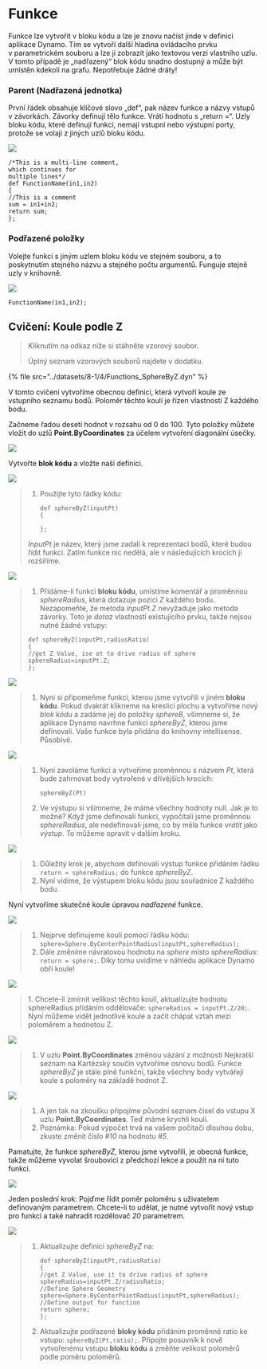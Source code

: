 # Funkce

Funkce lze vytvořit v bloku kódu a lze je znovu načíst jinde v definici aplikace Dynamo. Tím se vytvoří další hladina ovládacího prvku v parametrickém souboru a lze ji zobrazit jako textovou verzi vlastního uzlu. V tomto případě je „nadřazený“ blok kódu snadno dostupný a může být umístěn kdekoli na grafu. Nepotřebuje žádné dráty!

### Parent (Nadřazená jednotka)

První řádek obsahuje klíčové slovo „def“, pak název funkce a názvy vstupů v závorkách. Závorky definují tělo funkce. Vrátí hodnotu s „return =“. Uzly bloku kódu, které definují funkci, nemají vstupní nebo výstupní porty, protože se volají z jiných uzlů bloku kódu.

![](<../images/8-1/4/functions parent def.jpg>)

```
/*This is a multi-line comment,
which continues for
multiple lines*/
def FunctionName(in1,in2)
{
//This is a comment
sum = in1+in2;
return sum;
};
```

### Podřazené položky

Volejte funkci s jiným uzlem bloku kódu ve stejném souboru, a to poskytnutím stejného názvu a stejného počtu argumentů. Funguje stejně uzly v knihovně.

![](<../images/8-1/4/functions children call def.jpg>)

```
FunctionName(in1,in2);
```

## Cvičení: Koule podle Z

> Kliknutím na odkaz níže si stáhněte vzorový soubor.
>
> Úplný seznam vzorových souborů najdete v dodatku.

{% file src="../datasets/8-1/4/Functions_SphereByZ.dyn" %}

V tomto cvičení vytvoříme obecnou definici, která vytvoří koule ze vstupního seznamu bodů. Poloměr těchto koulí je řízen vlastností Z každého bodu.

Začneme řadou deseti hodnot v rozsahu od 0 do 100. Tyto položky můžete vložit do uzlů **Point.ByCoordinates** za účelem vytvoření diagonální úsečky.

![](<../images/8-1/4/functions - exercise - 01.jpg>)

Vytvořte **blok kódu** a vložte naši definici.

![](<../images/8-1/4/functions - exercise - 02.jpg>)

> 1. Použijte tyto řádky kódu:
>
>    ```
>    def sphereByZ(inputPt)
>    {
>    
>    };
>    ```
>
> _InputPt_ je název, který jsme zadali k reprezentaci bodů, které budou řídit funkci. Zatím funkce nic nedělá, ale v následujících krocích ji rozšíříme.

![](<../images/8-1/4/functions - exercise - 03.jpg>)

> 1. Přidáme-li funkci **bloku kódu**, umístíme komentář a proměnnou _sphereRadius_, která dotazuje pozici _Z_ každého bodu. Nezapomeňte, že metoda _inputPt.Z_ nevyžaduje jako metoda závorky. Toto je _dotaz_ vlastností existujícího prvku, takže nejsou nutné žádné vstupy:
>
> ```
> def sphereByZ(inputPt,radiusRatio)
> {
> //get Z Value, ise ot to drive radius of sphere
> sphereRadius=inputPt.Z;
> };
> ```

![](<../images/8-1/4/functions - exercise - 04.jpg>)

> 1. Nyní si připomeňme funkci, kterou jsme vytvořili v jiném **bloku kódu**. Pokud dvakrát klikneme na kreslicí plochu a vytvoříme nový _blok kódu_ a zadáme jej do položky _sphereB_, všimneme si, že aplikace Dynamo navrhne funkci _sphereByZ_, kterou jsme definovali. Vaše funkce byla přidána do knihovny intellisense. Působivé.

![](<../images/8-1/4/functions - exercise - 05.jpg>)

> 1. Nyní zavoláme funkci a vytvoříme proměnnou s názvem _Pt_, která bude zahrnovat body vytvořené v dřívějších krocích:
>
>    ```
>    sphereByZ(Pt)
>    ```
> 2. Ve výstupu si všimneme, že máme všechny hodnoty null. Jak je to možné? Když jsme definovali funkci, vypočítali jsme proměnnou _sphereRadius_, ale nedefinovali jsme, co by měla funkce _vrátit_ jako _výstup_. To můžeme opravit v dalším kroku.

![](<../images/8-1/4/functions - exercise - 06.jpg>)

> 1. Důležitý krok je, abychom definovali výstup funkce přidáním řádku `return = sphereRadius;` do funkce _sphereByZ_.
> 2. Nyní vidíme, že výstupem bloku kódu jsou souřadnice Z každého bodu.

Nyní vytvoříme skutečné koule úpravou _nadřazené_ funkce.

![](<../images/8-1/4/functions - exercise - 07.jpg>)

> 1. Nejprve definujeme kouli pomocí řádku kódu: `sphere=Sphere.ByCenterPointRadius(inputPt,sphereRadius);`
> 2. Dále změníme návratovou hodnotu na _sphere_ místo _sphereRadius_: `return = sphere;`. Díky tomu uvidíme v náhledu aplikace Dynamo obří koule!

![](<../images/8-1/4/functions - exercise - 08.jpg>)

> 1\. Chcete-li zmírnit velikost těchto koulí, aktualizujte hodnotu sphereRadius přidáním oddělovače: `sphereRadius = inputPt.Z/20;`. Nyní můžeme vidět jednotlivé koule a začít chápat vztah mezi poloměrem a hodnotou Z.

![](<../images/8-1/4/functions - exercise - 09.jpg>)

> 1. V uzlu **Point.ByCoordinates** změnou vázání z možnosti Nejkratší seznam na Kartézský součin vytvoříme osnovu bodů. Funkce _sphereByZ_ je stále plně funkční, takže všechny body vytvářejí koule s poloměry na základě hodnot Z.

![](<../images/8-1/4/functions - exercise - 10.jpg>)

> 1. A jen tak na zkoušku připojíme původní seznam čísel do vstupu X uzlu **Point.ByCoordinates**. Teď máme krychli koulí.
> 2. Poznámka: Pokud výpočet trvá na vašem počítači dlouhou dobu, zkuste změnit číslo _#10_ na hodnotu _#5_.

Pamatujte, že funkce _sphereByZ_, kterou jsme vytvořili, je obecná funkce, takže můžeme vyvolat šroubovici z předchozí lekce a použít na ni tuto funkci.

![](<../images/8-1/4/functions - exercise - 11.jpg>)

Jeden poslední krok: Pojďme řídit poměr poloměru s uživatelem definovaným parametrem. Chcete-li to udělat, je nutné vytvořit nový vstup pro funkci a také nahradit rozdělovač _20_ parametrem.

![](<../images/8-1/4/functions - exercise - 12.jpg>)

> 1. Aktualizujte definici _sphereByZ_ na:
>
>    ```
>    def sphereByZ(inputPt,radiusRatio)
>    {
>    //get Z Value, use it to drive radius of sphere
>    sphereRadius=inputPt.Z/radiusRatio;
>    //Define Sphere Geometry
>    sphere=Sphere.ByCenterPointRadius(inputPt,sphereRadius);
>    //Define output for function
>    return sphere;
>    };
>    ```
> 2. Aktualizujte podřazené **bloky kódu** přidáním proměnné ratio ke vstupu: `sphereByZ(Pt,ratio);`. Připojte posuvník k nově vytvořenému vstupu **bloku kódu** a změňte velikost poloměrů podle poměru poloměrů.

